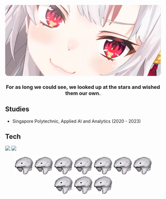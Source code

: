
<p align="center">
  <a href="https://github.com/OrionSolaris"><img src="banner-modified-transformed.png" /></a>
  <h3 align="center">For as long we could see, we looked up at the stars and wished them our own.</h3>
</p>

## Studies
* Singapore Polytechnic, Applied AI and Analytics (2020 - 2023)
  

## Tech
![](https://img.shields.io/badge/Code-Python-informational?style=flat&logo=python&logoColor=white&color=2bbc8a)
![](https://img.shields.io/badge/Code-Javascript-informational?style=flat&logo=python&logoColor=white&color=2bbc8a)


<p align="center">
  <a href="https://github.com/OrionSolaris"><img src="polar.gif" width="60" height="60" /></a>
  <a href="https://github.com/OrionSolaris"><img src="polar.gif" width="60" height="60" /></a>
  <a href="https://github.com/OrionSolaris"><img src="polar.gif" width="60" height="60" /></a>
  <a href="https://github.com/OrionSolaris"><img src="polar.gif" width="60" height="60" /></a>
  <a href="https://github.com/OrionSolaris"><img src="polar.gif" width="60" height="60" /></a>
  <a href="https://github.com/OrionSolaris"><img src="polar.gif" width="60" height="60" /></a>
  <a href="https://github.com/OrionSolaris"><img src="polar.gif" width="60" height="60" /></a>
  <a href="https://github.com/OrionSolaris"><img src="polar.gif" width="60" height="60" /></a>
  <a href="https://github.com/OrionSolaris"><img src="polar.gif" width="60" height="60" /></a>
  <a href="https://github.com/OrionSolaris"><img src="polar.gif" width="60" height="60" /></a>
</p>
